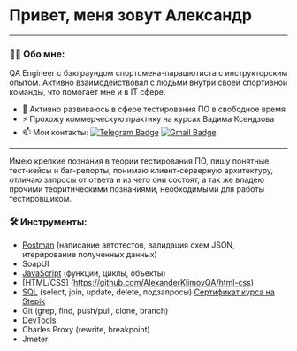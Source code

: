 # Привет, меня зовут Александр

---

### :man_technologist: Обо мне:

QA Engineer с бэкграундом спортсмена-парашютиста с инструкторским опытом. Активно взаимодействовал с людьми внутри своей спортивной команды, что помогает мне и в IT сфере. 

- :telescope: Активно развиваюсь в сфере тестирования ПО в свободное время
- :zap: Прохожу коммерческую практику на курсах Вадима Ксендзова
- :mailbox: Мои контакты: [![Telegram Badge](https://img.shields.io/badge/-AN_Klimov-blue?style=flat&logo=Telegram&logoColor=white)](https://t.me/AN_Klimov) [![Gmail Badge](https://img.shields.io/badge/-Gmail-red?style=flat&logo=Gmail&logoColor=white)](mailto:an.kllimov@gmail.com)

---

Имею крепкие познания в теории тестирования ПО, пишу понятные тест-кейсы и баг-репорты, понимаю клиент-серверную архитектуру, отличаю запросы от ответа и из чего они состоят, а так же владею прочими теоритическими познаниями, необходимыми для работы тестировщиком.

### 🛠 Инструменты:

- [Postman](https://github.com/AlexanderKlimovQA/31QAgroup/tree/main/Postman) (написание автотестов, валидация схем JSON, итерирование полученных данных)
- SoapUI
- [JavaScript](https://github.com/AlexanderKlimovQA/31QAgroup/tree/main/JavaScript/VadimCourse) (функции, циклы, объекты)
- [HTML/CSS] (https://github.com/AlexanderKlimovQA/html-css)
- [SQL](https://github.com/AlexanderKlimovQA/31QAgroup/tree/main/SQL) (select, join, update, delete, подзапросы) [Сертификат курса на Stepik]( https://stepik.org/cert/1894226)
- Git (grep, find, push/pull, clone, branch)
- [DevTools](https://github.com/AlexanderKlimovQA/31QAgroup/blob/main/DevToolsHW.txt)
- Charles Proxy (rewrite, breakpoint)
- Jmeter
